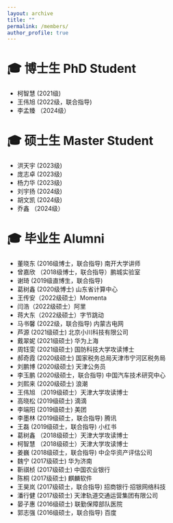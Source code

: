 ```yaml
---
layout: archive
title: ""
permalink: /members/
author_profile: true
---
```


<span class='anchor' id='Doctor'></span>

# 🎓  博士生 PhD Student
- 柯智慧 (2021级)
- 王伟旭 (2022级，联合指导)
- 李孟臻 （2024级）


<span class='anchor' id='Master'></span>

# 🎓  硕士生 Master Student
- 洪天宇 (2023级)
- 庞志卓 (2023级)
- 杨力华 (2023级)
- 刘宇扬 (2024级)
- 胡文凯 (2024级)
- 乔鑫 （2024级）

<span class='anchor' id='Alumni'></span>

# 🎓  毕业生 Alumni
- 董晓东 (2016级博士，联合指导) 南开大学讲师
- 曾嘉欣 （2018级博士，联合指导）鹏城实验室
- 谢琦 (2019级直博生，联合指导)
- 葛树鑫 (2020级博士) 山东省计算中心
- 王传安（2022级硕士）Momenta
- 闫浩（2022级硕士）阿里
- 蒋大东（2022级硕士）字节跳动
- 马书馨 (2022级，联合指导) 内蒙古电网
- 芦源 (2021级硕士) 北京小川科技有限公司
- 戴翠妮 (2021级硕士) 华为上海
- 周钰雯 (2021级硕士) 国防科技大学攻读博士
- 郝奇霞 (2020级硕士) 国家税务总局天津市宁河区税务局
- 刘鹏博 (2020级硕士) 天津公务员
- 李玉鹏 (2020级硕士，联合指导) 中国汽车技术研究中心
- 刘熙来 (2020级硕士) 浪潮
- 王伟旭 （2019级硕士）天津大学攻读博士
- 高晓松 (2019级硕士) 滴滴
- 李端阳 (2019级硕士) 美团
- 李墨林 (2019级硕士，联合指导) 腾讯
- 王磊 (2019级硕士，联合指导) 小红书
- 葛树鑫 （2018级硕士）天津大学攻读博士
- 柯智慧 （2018级硕士）天津大学攻读博士 
- 姜巍 (2018级硕士，联合指导) 中企华资产评估公司
- 魏宁 (2017级硕士) 华为济南
- 靳祺桢 (2017级硕士) 中国农业银行
- 陈桐 (2017级硕士) 麒麟软件
- 王昊岚 (2017级硕士，联合指导) 招商银行·招银网络科技
- 潘行健 (2017级硕士) 天津轨道交通运营集团有限公司
- 晏子惠 (2016级硕士) 联勤保障部队医院
- 郭志强 (2016级硕士，联合指导) 百度

<br/>
<br/>
<br/>
<br/>